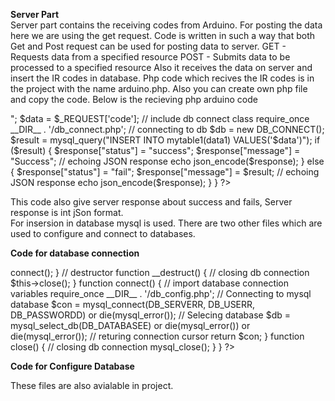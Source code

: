 **Server Part**  
Server part contains the receiving codes from Arduino. For posting the data here we are using the get request.
Code is written in such a way that both Get and Post request can be used for posting data to server.
GET - Requests data from a specified resource
POST - Submits data to be processed to a specified resource
Also it receives the data on server and insert the IR codes in database.
Php code which recives the IR codes is in the project with the name arduino.php.
Also you can create own php file and copy the code. Below is the recieving php arduino code
<?php  
 $response = array();  
 echo "Welcome";  
if (   
$_REQUEST['code']  
) {  
  echo "Welcome ". $_REQUEST['code']. "<br />";  
  $data = $_REQUEST['code'];  
   // include db connect class  
    require_once __DIR__ . '/db_connect.php';  
   // connecting to db  
    $db = new DB_CONNECT();  
 $result = mysql_query("INSERT INTO mytable1(data1) VALUES('$data')");  
	if ($result)  
	 {  
	 	 $response["status"] = "success";  
      		  $response["message"] = "Success";  
 		  // echoing JSON response  
       		 echo json_encode($response);  
	 }  
	 else  
	 {  
	 	 $response["status"] = "fail";  
      		  $response["message"] = $result;  
 		  // echoing JSON response  
       		 echo json_encode($response);  
	 }  
 }  
?>  
This code also give server response about success and fails, Server response is int jSon format.  
For insersion in database mysql is used. There are two other files which are used to configure and connect to databases.  
 
**Code for database connection**  
 <?php  
class DB_CONNECT {  
    // constructor  
    function __construct() {  
        // connecting to database  
        $this->connect();  
    }  
    // destructor  
    function __destruct() {  
        // closing db connection   
        $this->close();  
    }  
 
    function connect() {  
        // import database connection variables  
        require_once __DIR__ . '/db_config.php';  
       
        // Connecting to mysql database  
        $con = mysql_connect(DB_SERVERR, DB_USERR, DB_PASSWORDD) or die(mysql_error());  
 
        // Selecing database  
        $db = mysql_select_db(DB_DATABASEE) or die(mysql_error()) or die(mysql_error());  
 
        // returing connection cursor
        return $con;  
    }  
    function close() {  
        // closing db connection  
        mysql_close();  
    }  
 
}  
?>  
 
 **Code for Configure Database**  
 <?php  
 
 // All database connection variables  
 
 error_reporting(-1);  
 
define('DB_USERR', "sajjad_appuser"); // db user  
define('DB_PASSWORDD', ",d(MTvFTTm^V"); // db password (mention your db password here)  
define('DB_DATABASEE', "sajjad_iosapp"); // database name  
define('DB_SERVERR', "localhost"); // db server  
?>  
These files are also avialable in project.  
